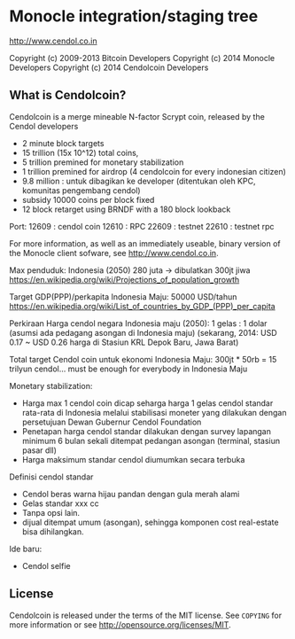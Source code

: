 Monocle integration/staging tree
================================

http://www.cendol.co.in

Copyright (c) 2009-2013 Bitcoin Developers
Copyright (c) 2014 Monocle Developers
Copyright (c) 2014 Cendolcoin Developers

What is Cendolcoin?
----------------

Cendolcoin is a merge mineable N-factor Scrypt coin, released by the Cendol developers

 - 2 minute block targets
 - 15 trillion (15x 10^12) total coins, 
 - 5 trillion premined for monetary stabilization
 - 1 trillion premined for airdrop (4 cendolcoin for every indonesian citizen)
 - 9.8 million : untuk dibagikan ke developer (ditentukan oleh KPC, komunitas pengembang cendol)
 - subsidy 10000 coins per block fixed
 - 12 block retarget using BRNDF with a 180 block lookback

Port:
  12609 : cendol coin
  12610 : RPC
  22609 : testnet
  22610 : testnet rpc

For more information, as well as an immediately useable, binary version of
the Monocle client sofware, see http://www.cendol.co.in.


Max penduduk: Indonesia (2050) 280 juta -> dibulatkan 300jt jiwa
https://en.wikipedia.org/wiki/Projections_of_population_growth

Target GDP(PPP)/perkapita Indonesia Maju: 50000 USD/tahun
https://en.wikipedia.org/wiki/List_of_countries_by_GDP_(PPP)_per_capita

Perkiraan Harga cendol negara Indonesia maju (2050):
1 gelas : 1 dolar (asumsi ada pedagang asongan di Indonesia maju)
(sekarang, 2014: USD 0.17 ~ USD 0.26 harga di Stasiun KRL Depok Baru, Jawa Barat)

Total target Cendol coin untuk ekonomi Indonesia Maju:
  300jt * 50rb = 15 trilyun cendol... must be enough for everybody in Indonesia Maju

Monetary stabilization:
  - Harga max 1 cendol coin dicap seharga harga 1 gelas cendol standar rata-rata di Indonesia
    melalui stabilisasi moneter yang dilakukan dengan persetujuan Dewan Gubernur Cendol Foundation
  - Penetapan harga cendol standar dilakukan dengan survey lapangan minimum 6 bulan sekali
    ditempat pedangan asongan (terminal, stasiun  pasar dll)
  - Harga maksimum standar cendol diumumkan secara terbuka
  
Definisi cendol standar
  - Cendol beras warna hijau pandan dengan gula merah alami
  - Gelas standar xxx cc
  - Tanpa opsi lain.
  - dijual ditempat umum (asongan), sehingga komponen cost real-estate bisa dihilangkan.


Ide baru:
  - Cendol selfie


License
-------

Cendolcoin is released under the terms of the MIT license. See `COPYING` for more
information or see http://opensource.org/licenses/MIT.

